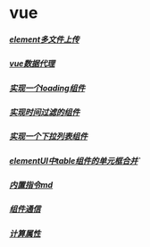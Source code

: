 
# vue

##### [element多文件上传](/vue/element多文件上传.md) 
<!-- ##### [vue模板解析](/vue/vue-模板解析.md)  -->
##### [vue数据代理](/vue/vue-数据代理.md) 
##### [实现一个loading组件](/vue/vueLoadingCompnents.md) 
##### [实现时间过滤的组件](/vue/vueVTime.md) 
##### [实现一个下拉列表组件](/vue/vuePopDropdown.md) 
##### [elementUI中table组件的单元框合并](/vue/vueElememtTable.md)`
##### [内置指令md](/vue/Vue----内置指令.md)
##### [组件通信](/vue/vue----组件通信.md)
##### [计算属性](/vue/Vue----计算属性.md)
